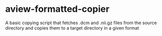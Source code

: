 # aview-formatted-copier
A basic copying script that fetches .dcm and .nii.gz files from the source directory and copies them to a target directory in a given format
